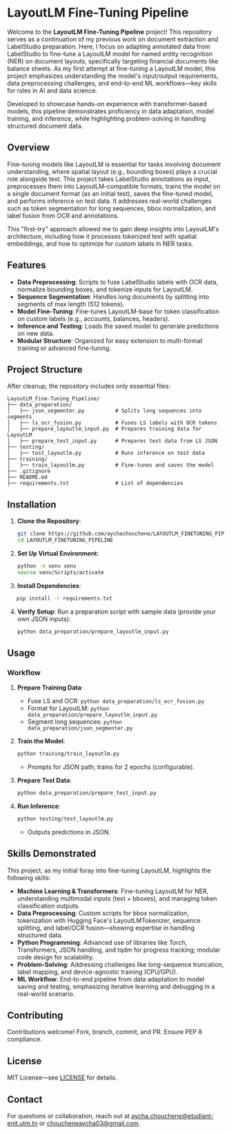 # LayoutLM Fine-Tuning Pipeline

Welcome to the **LayoutLM Fine-Tuning Pipeline** project! This repository serves as a continuation of my previous work on document extraction and LabelStudio preparation. Here, I focus on adapting annotated data from LabelStudio to fine-tune a LayoutLM model for named entity recognition (NER) on document layouts, specifically targeting financial documents like balance sheets. As my first attempt at fine-tuning a LayoutLM model, this project emphasizes understanding the model's input/output requirements, data preprocessing challenges, and end-to-end ML workflows—key skills for roles in AI and data science.

Developed to showcase hands-on experience with transformer-based models, this pipeline demonstrates proficiency in data adaptation, model training, and inference, while highlighting problem-solving in handling structured document data.

## Overview

Fine-tuning models like LayoutLM is essential for tasks involving document understanding, where spatial layout (e.g., bounding boxes) plays a crucial role alongside text. This project takes LabelStudio annotations as input, preprocesses them into LayoutLM-compatible formats, trains the model on a single document format (as an initial test), saves the fine-tuned model, and performs inference on test data. It addresses real-world challenges such as token segmentation for long sequences, bbox normalization, and label fusion from OCR and annotations.

This "first-try" approach allowed me to gain deep insights into LayoutLM's architecture, including how it processes tokenized text with spatial embeddings, and how to optimize for custom labels in NER tasks.

## Features

- **Data Preprocessing**: Scripts to fuse LabelStudio labels with OCR data, normalize bounding boxes, and tokenize inputs for LayoutLM.
- **Sequence Segmentation**: Handles long documents by splitting into segments of max length (512 tokens).
- **Model Fine-Tuning**: Fine-tunes LayoutLM-base for token classification on custom labels (e.g., accounts, balances, headers).
- **Inference and Testing**: Loads the saved model to generate predictions on new data.
- **Modular Structure**: Organized for easy extension to multi-format training or advanced fine-tuning.

## Project Structure

After cleanup, the repository includes only essential files:

```
LayoutLM_Fine-Tuning_Pipeline/
├── data_preparation/
│   ├── json_segmenter.py          # Splits long sequences into segments
│   ├── ls_ocr_fusion.py           # Fuses LS labels with OCR tokens
│   ├── prepare_layoutlm_input.py  # Prepares training data for LayoutLM
│   ├── prepare_test_input.py      # Prepares test data from LS JSON
├── testing/
│   ├── test_layoutlm.py           # Runs inference on test data
├── training/
│   ├── train_layoutlm.py          # Fine-tunes and saves the model
├── .gitignore
├── README.md
├── requirements.txt               # List of dependencies 
```
## Installation

1. **Clone the Repository**:
   ```bash
   git clone https://github.com/aychachouchene/LAYOUTLM_FINETUNING_PIPELINE.git
   cd LAYOUTLM_FINETUNING_PIPELINE
   ```

2. **Set Up Virtual Environment**:
   ```bash
   python -m venv venv
   source venv/Scripts/activate  
   ```

3. **Install Dependencies**:
```bash
   pip install -r requirements.txt
```

4. **Verify Setup**:
   Run a preparation script with sample data (provide your own JSON inputs):
   ```bash
   python data_preparation/prepare_layoutlm_input.py
   ```

## Usage

### Workflow
1. **Prepare Training Data**:
   - Fuse LS and OCR: `python data_preparation/ls_ocr_fusion.py`
   - Format for LayoutLM: `python data_preparation/prepare_layoutlm_input.py`
   - Segment long sequences: `python data_preparation/json_segmenter.py`

2. **Train the Model**:
   ```bash
   python training/train_layoutlm.py
   ```
   - Prompts for JSON path; trains for 2 epochs (configurable).

3. **Prepare Test Data**:
   ```bash
   python data_preparation/prepare_test_input.py
   ```

4. **Run Inference**:
   ```bash
   python testing/test_layoutlm.py
   ```
   - Outputs predictions in JSON.


## Skills Demonstrated
This project, as my initial foray into fine-tuning LayoutLM, highlights the following skills:
- **Machine Learning & Transformers**: Fine-tuning LayoutLM for NER, understanding multimodal inputs (text + bboxes), and managing token classification outputs.
- **Data Preprocessing**: Custom scripts for bbox normalization, tokenization with Hugging Face's LayoutLMTokenizer, sequence splitting, and label/OCR fusion—showing expertise in handling structured data.
- **Python Programming**: Advanced use of libraries like Torch, Transformers, JSON handling, and tqdm for progress tracking; modular code design for scalability.
- **Problem-Solving**: Addressing challenges like long-sequence truncation, label mapping, and device-agnostic training (CPU/GPU).
- **ML Workflow**: End-to-end pipeline from data adaptation to model saving and testing, emphasizing iterative learning and debugging in a real-world scenario.

## Contributing
Contributions welcome! Fork, branch, commit, and PR. Ensure PEP 8 compliance.

## License
MIT License—see [LICENSE](LICENSE) for details.

## Contact
For questions or collaboration, reach out at [aycha.chouchene@etudiant-enit.utm.tn](mailto:aycha.chouchene@etudiant-enit.utm.tn)
 or [choucheneaycha03@gmail.com](mailto:choucheneaycha03@gmail.com).
